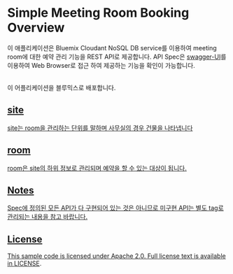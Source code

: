 # Simple Meeting Room Booking Overview

이 애플리케이션은 Bluemix Cloudant NoSQL DB service를 이용하여 meeting room에 대한 예약 관리 기능을 REST API로 제공합니다. API Spec은 [swagger-UI](http://swagger.io/swagger-ui/)를 이용하여 Web Browser로 접근 하여 제공하는 기능을 확인이 가능합니다.

<br/>
이 어플리케이션을 블루믹스로 배포합니다.
<br/>
<a href="https://bluemix.net/deploy?repository=https://github.com/mc500/simple-rbs" target="_blank"&gt;&lt;img src="http://bluemix.net/deploy/button.png" alt="Deploy to Bluemix" >

## site

site는 room을 관리하는 단위를 말하며 사무실의 경우 건물을 나타냅니다

## room

room은 site의 하위 정보로 관리되며 예약을 할 수 있는 대상이 됩니다.

## Notes

Spec에 정의된 모든 API가 다 구현되어 있는 것은 아니므로 미구현 API는 별도 tag로 관리되는 내용을 참고 바랍니다.

## License

  This sample code is licensed under Apache 2.0. Full license text is available in [LICENSE](LICENSE).